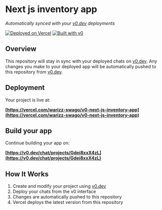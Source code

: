 # Next js inventory app

*Automatically synced with your [v0.dev](https://v0.dev) deployments*

[![Deployed on Vercel](https://img.shields.io/badge/Deployed%20on-Vercel-black?style=for-the-badge&logo=vercel)](https://vercel.com/warizz-swago/v0-next-js-inventory-app)
[![Built with v0](https://img.shields.io/badge/Built%20with-v0.dev-black?style=for-the-badge)](https://v0.dev/chat/projects/Gdei8xxX4zL)

## Overview

This repository will stay in sync with your deployed chats on [v0.dev](https://v0.dev).
Any changes you make to your deployed app will be automatically pushed to this repository from [v0.dev](https://v0.dev).

## Deployment

Your project is live at:

**[https://vercel.com/warizz-swago/v0-next-js-inventory-app](https://vercel.com/warizz-swago/v0-next-js-inventory-app)**

## Build your app

Continue building your app on:

**[https://v0.dev/chat/projects/Gdei8xxX4zL](https://v0.dev/chat/projects/Gdei8xxX4zL)**

## How It Works

1. Create and modify your project using [v0.dev](https://v0.dev)
2. Deploy your chats from the v0 interface
3. Changes are automatically pushed to this repository
4. Vercel deploys the latest version from this repository